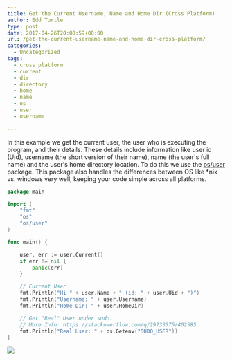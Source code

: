 ```yaml
---
title: Get the Current Username, Name and Home Dir (Cross Platform)
author: Edd Turtle
type: post
date: 2017-04-26T20:08:59+00:00
url: /get-the-current-username-name-and-home-dir-cross-platform/
categories:
  - Uncategorized
tags:
  - cross platform
  - current
  - dir
  - directory
  - home
  - name
  - os
  - user
  - username

---
```

In this example we get the current user, the user who is executing the program, and their details. These details include information like user id (Uid), username (the short version of their name), name (the user's full name) and the user's home directory location. To do this we use the [os/user][1] package. This package also handles the differences between OS like *nix vs. windows very well, keeping your code simple across all platforms.

```go
package main

import (
    "fmt"
    "os"
    "os/user"
)

func main() {

    user, err := user.Current()
    if err != nil {
        panic(err)
    }

    // Current User
    fmt.Println("Hi " + user.Name + " (id: " + user.Uid + ")")
    fmt.Println("Username: " + user.Username)
    fmt.Println("Home Dir: " + user.HomeDir)

    // Get "Real" User under sudo.
    // More Info: https://stackoverflow.com/q/29733575/402585
    fmt.Println("Real User: " + os.Getenv("SUDO_USER"))
}
```

![](/img/2017/get-user-name-and-id.png)

 [1]: https://golang.org/pkg/os/user/